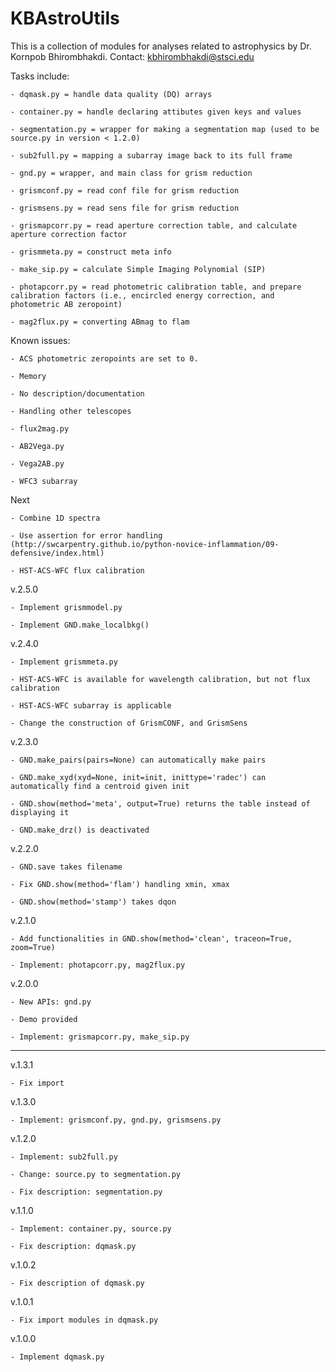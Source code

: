 # KBAstroUtils

This is a collection of modules for analyses related to astrophysics by Dr. Kornpob Bhirombhakdi. Contact: kbhirombhakdi@stsci.edu

Tasks include:

    - dqmask.py = handle data quality (DQ) arrays
    
    - container.py = handle declaring attibutes given keys and values
    
    - segmentation.py = wrapper for making a segmentation map (used to be source.py in version < 1.2.0)
    
    - sub2full.py = mapping a subarray image back to its full frame
    
    - gnd.py = wrapper, and main class for grism reduction
    
    - grismconf.py = read conf file for grism reduction
    
    - grismsens.py = read sens file for grism reduction
    
    - grismapcorr.py = read aperture correction table, and calculate aperture correction factor
    
    - grismmeta.py = construct meta info
    
    - make_sip.py = calculate Simple Imaging Polynomial (SIP)
    
    - photapcorr.py = read photometric calibration table, and prepare calibration factors (i.e., encircled energy correction, and photometric AB zeropoint)
    
    - mag2flux.py = converting ABmag to flam
        
Known issues:

    - ACS photometric zeropoints are set to 0.

    - Memory
    
    - No description/documentation
    
    - Handling other telescopes
        
    - flux2mag.py
    
    - AB2Vega.py
    
    - Vega2AB.py
    
    - WFC3 subarray
    
Next
    
    - Combine 1D spectra
    
    - Use assertion for error handling (http://swcarpentry.github.io/python-novice-inflammation/09-defensive/index.html)
    
    - HST-ACS-WFC flux calibration
    
v.2.5.0

    - Implement grismmodel.py
    
    - Implement GND.make_localbkg()
        
v.2.4.0

    - Implement grismmeta.py
    
    - HST-ACS-WFC is available for wavelength calibration, but not flux calibration
    
    - HST-ACS-WFC subarray is applicable
    
    - Change the construction of GrismCONF, and GrismSens
        
v.2.3.0

    - GND.make_pairs(pairs=None) can automatically make pairs
    
    - GND.make_xyd(xyd=None, init=init, inittype='radec') can automatically find a centroid given init
    
    - GND.show(method='meta', output=True) returns the table instead of displaying it
    
    - GND.make_drz() is deactivated
    
v.2.2.0

    - GND.save takes filename
    
    - Fix GND.show(method='flam') handling xmin, xmax
    
    - GND.show(method='stamp') takes dqon

v.2.1.0

    - Add functionalities in GND.show(method='clean', traceon=True, zoom=True)
    
    - Implement: photapcorr.py, mag2flux.py

v.2.0.0

    - New APIs: gnd.py
    
    - Demo provided
    
    - Implement: grismapcorr.py, make_sip.py
    
---

v.1.3.1

    - Fix import

v.1.3.0

    - Implement: grismconf.py, gnd.py, grismsens.py
    
v.1.2.0

    - Implement: sub2full.py

    - Change: source.py to segmentation.py
    
    - Fix description: segmentation.py

v.1.1.0

    - Implement: container.py, source.py
    
    - Fix description: dqmask.py
    
v.1.0.2

    - Fix description of dqmask.py
    
v.1.0.1

    - Fix import modules in dqmask.py
    
v.1.0.0

    - Implement dqmask.py
    